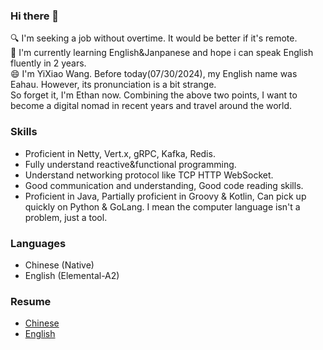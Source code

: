 ### Hi there 👋

<!--
**eahau/eahau** is a ✨ _special_ ✨ repository because its `README.md` (this file) appears on your GitHub profile.

Here are some ideas to get you started:

- 👯 I’m looking to collaborate on ...
- 🤔 I’m looking for help with ...
- 💬 Ask me about ...
- 📫 How to reach me: ...
- 😄 Pronouns: ...
- ⚡ Fun fact: ...
-->
🔍️ I'm seeking a job without overtime. It would be better if it's remote.  
🌱 I'm currently learning English&Janpanese and hope i can speak English fluently in 2 years.    
😄 I'm YiXiao Wang. Before today(07/30/2024), my English name was Eahau. However, its pronunciation is a bit strange.     
So forget it, I'm Ethan now.
Combining the above two points, I want to become a digital nomad in recent years and travel around the world.  


### Skills

- Proficient in Netty, Vert.x, gRPC, Kafka, Redis.
- Fully understand reactive&functional programming.
- Understand networking protocol like TCP HTTP WebSocket.
- Good communication and understanding, Good code reading skills.
- Proficient in Java, Partially proficient in Groovy & Kotlin, Can pick up quickly on Python & GoLang. I mean the computer language isn't a problem, just a tool.

### Languages

  - Chinese (Native)
  - English (Elemental-A2)

### Resume
- [Chinese](https://yixiao.my.canvasite.cn/)
- [English](https://yixiao.my.canvasite.cn/eng)
